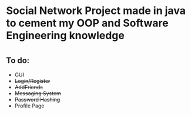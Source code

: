 # Social Network Project made in java to cement my OOP and Software Engineering knowledge

#
## To do:
- <s>GUI
- Login/Register
- AddFriends
- Messaging System
- Password Hashing </s>
- Profile Page 
